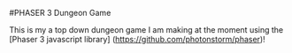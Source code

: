 #PHASER 3 Dungeon Game

This is my a top down dungeon game I am making at the moment using the [Phaser 3 javascript library] (https://github.com/photonstorm/phaser)!
